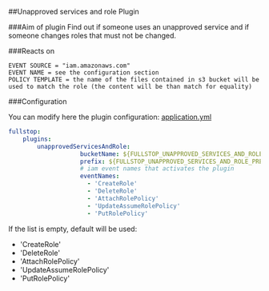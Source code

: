 ##Unapproved services and role Plugin

###Aim of plugin
Find out if someone uses an unapproved service
and if someone changes roles that must not be changed.

###Reacts on

```
EVENT SOURCE = "iam.amazonaws.com"
EVENT NAME = see the configuration section
POLICY TEMPLATE = the name of the files contained in s3 bucket will be used to match the role (the content will be than match for equality)
```

###Configuration

You can modify here the plugin configuration: [application.yml](../../fullstop/src/main/resources/config/application.yml)

```yml
fullstop:
    plugins:
        unapprovedServicesAndRole:
                    bucketName: ${FULLSTOP_UNAPPROVED_SERVICES_AND_ROLE_BUCKET_NAME}
                    prefix: ${FULLSTOP_UNAPPROVED_SERVICES_AND_ROLE_PREFIX}
                    # iam event names that activates the plugin
                    eventNames:
                      - 'CreateRole'
                      - 'DeleteRole'
                      - 'AttachRolePolicy'
                      - 'UpdateAssumeRolePolicy'
                      - 'PutRolePolicy'
```
If the list is empty, default will be used: 
* 'CreateRole'
* 'DeleteRole'
* 'AttachRolePolicy'
* 'UpdateAssumeRolePolicy'
* 'PutRolePolicy'